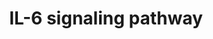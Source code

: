 ---
annotations:
- id: PW:0000516
  parent: regulatory pathway
  type: Pathway Ontology
  value: interleukin-6 signaling pathway
authors:
- MaintBot
- Mkutmon
- Eweitz
description: ''
last-edited: 2021-05-23
organisms:
- Canis familiaris
redirect_from:
- /index.php/Pathway:WP1094
- /instance/WP1094
revision: null
schema-jsonld:
- '@context': https://schema.org/
  '@id': https://wikipathways.github.io/pathways/WP1094.html
  '@type': Dataset
  creator:
    '@type': Organization
    name: WikiPathways
  description: ''
  keywords:
  - AKT1
  - AR
  - BAD
  - BMX
  - BTK
  - CASP3
  - CASP9
  - CD40
  - CDK5
  - CDK5R1
  - CDK9
  - CEBPB
  - CREBBP
  - DAXX
  - EIF2A
  - EIF4E
  - EIF4EBP1
  - EP300
  - ERBB2
  - ERBB3
  - FES
  - FGR
  - FOS
  - FOXO1
  - FOXO3A
  - FOXO4
  - FYN
  - GAB1
  - GAB2
  - GRB2
  - GSK3B
  - HCK
  - HNF1A
  - HRAS
  - HSPB1
  - IL6
  - IL6R
  - IL6ST
  - INPP5D
  - INPPL1
  - JAK1
  - JAK2
  - JUN
  - LOC480438
  - LOC487309
  - LYN
  - MAP2K1
  - MAP2K2
  - MAP2K4
  - MAP2K6
  - MAP3K4
  - MAP3K7
  - MAPK1
  - MAPK14
  - MAPK3
  - MAPK8
  - MAPKAPK2
  - MAPT
  - NCOA1
  - NFKB1
  - NLK
  - PIK3R1
  - PIK3R2
  - PLCG1
  - PPP2CA
  - PPP2CB
  - PPP2R1A
  - PPP2R1B
  - PPP2R2A
  - PPP2R2B
  - PPP2R2C
  - PPP2R3A
  - PPP2R3B
  - PPP2R4
  - PPP2R5A
  - PPP2R5B
  - PPP2R5C
  - PPP2R5D
  - PPP2R5E
  - PRKCD
  - PTK2
  - PTK2B
  - PTPN11
  - PXN
  - RAC1
  - RAF1
  - RB1
  - RPS6KA2
  - RPS6KB1
  - SGK1
  - SHC1
  - SOCS3
  - SOS1
  - STAT1
  - STAT3
  - STAT5A
  - STAT5B
  - TEC
  - TYK2
  - VAV1
  license: CC0
  name: IL-6 signaling pathway
seo: CreativeWork
title: IL-6 signaling pathway
wpid: WP1094
---